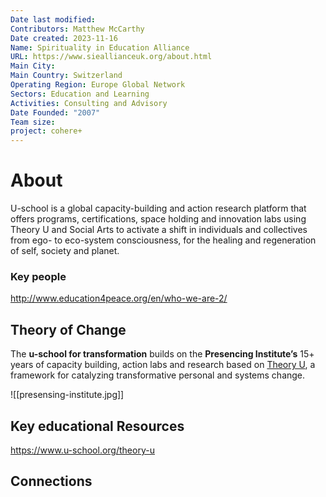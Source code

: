 ```yaml
---
Date last modified: 
Contributors: Matthew McCarthy
Date created: 2023-11-16
Name: Spirituality in Education Alliance
URL: https://www.sieallianceuk.org/about.html
Main City: 
Main Country: Switzerland
Operating Region: Europe Global Network
Sectors: Education and Learning
Activities: Consulting and Advisory
Date Founded: "2007"
Team size: 
project: cohere+
---
```


# About 

 U-school is a global capacity-building and action research platform that offers programs, certifications, space holding and innovation labs using Theory U and Social Arts to activate a shift in individuals and collectives from ego- to eco-system consciousness, for the healing and regeneration of self, society and planet.

### Key people 

http://www.education4peace.org/en/who-we-are-2/
## Theory of Change 
  
The **u-school for transformation** builds on the **Presencing Institute’s** 15+ years of capacity building, action labs and research based on [Theory U](https://www.u-school.org/theory-u), a framework for catalyzing transformative personal and systems change.

![[presensing-institute.jpg]]
## Key educational Resources 

https://www.u-school.org/theory-u
## Connections 

